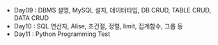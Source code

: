* Day09 : DBMS 설명, MySQL 설치, 데이터타입, DB CRUD, TABLE CRUD, DATA CRUD
* Day10 : SQL 연산자, Alise, 조건절, 정렬, limit, 집계함수, 그룹 등
* Day11 : Python Programming Test